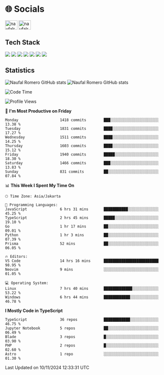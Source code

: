 <h1 align="">🌐 Socials</h1>
<p align="left">
<a href="https://linkedin.com/in/naufal-romero-putra-pratama-9ab816177/" target="blank"><img align="center" src="https://raw.githubusercontent.com/rahuldkjain/github-profile-readme-generator/master/src/images/icons/Social/linked-in-alt.svg" alt="naufalromero" height="30" width="40" /></a>
<a href="https://instagram.com/naufalromero" target="blank"><img align="center" src="https://raw.githubusercontent.com/rahuldkjain/github-profile-readme-generator/master/src/images/icons/Social/instagram.svg" alt="naufalromero" height="30" width="40" /></a>
</p>


<h2 align="">Tech Stack</h2>
<div align="">
  <img src="https://img.shields.io/badge/next.js-000000?style=for-the-badge&logo=nextdotjs&logoColor=white"/>
 <img src="https://img.shields.io/badge/typescript-%23007ACC.svg?style=for-the-badge&logo=typescript&logoColor=white"/>
 <img src="https://img.shields.io/badge/react-%2320232a.svg?style=for-the-badge&logo=react&logoColor=%2361DAFB"/>
 <img src="https://img.shields.io/badge/tailwindcss-%2338B2AC.svg?style=for-the-badge&logo=tailwind-css&logoColor=white"/>
 <img src="https://img.shields.io/badge/Prisma-3982CE?style=for-the-badge&logo=Prisma&logoColor=white"/>
 <img src="https://img.shields.io/badge/javascript-%23323330.svg?style=for-the-badge&logo=javascript&logoColor=%23F7DF1E"/>
 <img src="https://img.shields.io/badge/java-%23ED8B00.svg?style=for-the-badge&logo=openjdk&logoColor=white"/>
</div>


<h2 align="">Statistics</h2>
<div align="">
<img src="https://github-readme-stats-xi-nine-74.vercel.app/api?username=romves&show_icons=true&theme=tokyonight&include_all_commits=true&count_private=true" alt="Naufal Romero GitHub stats"/>
<img src="https://github-readme-stats-xi-nine-74.vercel.app/api/top-langs/?username=romves&theme=tokyonight&hide_border=false&include_all_commits=true&count_private=true&layout=compact" alt="Naufal Romero GitHub stats"/>
</div>

<!--START_SECTION:waka-->
![Code Time](http://img.shields.io/badge/Code%20Time-1%2C721%20hrs%2048%20mins-blue)

![Profile Views](http://img.shields.io/badge/Profile%20Views-0-blue)

📅 **I'm Most Productive on Friday** 

```text
Monday                   1418 commits        ███░░░░░░░░░░░░░░░░░░░░░░   13.38 % 
Tuesday                  1831 commits        ████░░░░░░░░░░░░░░░░░░░░░   17.27 % 
Wednesday                1511 commits        ████░░░░░░░░░░░░░░░░░░░░░   14.25 % 
Thursday                 1603 commits        ████░░░░░░░░░░░░░░░░░░░░░   15.12 % 
Friday                   1940 commits        █████░░░░░░░░░░░░░░░░░░░░   18.30 % 
Saturday                 1466 commits        ███░░░░░░░░░░░░░░░░░░░░░░   13.83 % 
Sunday                   831 commits         ██░░░░░░░░░░░░░░░░░░░░░░░   07.84 % 
```


📊 **This Week I Spent My Time On** 

```text
🕑︎ Time Zone: Asia/Jakarta

💬 Programming Languages: 
JavaScript               6 hrs 31 mins       ███████████░░░░░░░░░░░░░░   45.25 % 
TypeScript               2 hrs 45 mins       █████░░░░░░░░░░░░░░░░░░░░   19.10 % 
Go                       1 hr 17 mins        ██░░░░░░░░░░░░░░░░░░░░░░░   09.01 % 
Python                   1 hr 3 mins         ██░░░░░░░░░░░░░░░░░░░░░░░   07.39 % 
Prisma                   52 mins             ██░░░░░░░░░░░░░░░░░░░░░░░   06.05 % 

🔥 Editors: 
VS Code                  14 hrs 16 mins      █████████████████████████   98.95 % 
Neovim                   9 mins              ░░░░░░░░░░░░░░░░░░░░░░░░░   01.05 % 

💻 Operating System: 
Linux                    7 hrs 40 mins       █████████████░░░░░░░░░░░░   53.22 % 
Windows                  6 hrs 44 mins       ████████████░░░░░░░░░░░░░   46.78 % 
```

**I Mostly Code in TypeScript** 

```text
TypeScript               36 repos            ████████████░░░░░░░░░░░░░   46.75 % 
Jupyter Notebook         5 repos             ██░░░░░░░░░░░░░░░░░░░░░░░   06.49 % 
Blade                    3 repos             █░░░░░░░░░░░░░░░░░░░░░░░░   03.90 % 
PHP                      2 repos             █░░░░░░░░░░░░░░░░░░░░░░░░   02.60 % 
Astro                    1 repo              ░░░░░░░░░░░░░░░░░░░░░░░░░   01.30 % 
```




 Last Updated on 10/11/2024 12:33:31 UTC
<!--END_SECTION:waka-->
